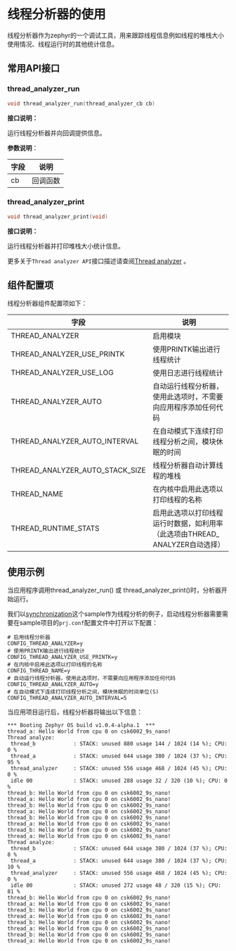 # 线程分析器的使用

线程分析器作为zephyr的一个调试工具，用来跟踪线程信息例如线程的堆栈大小使用情况、线程运行时的其他统计信息。



## 常用API接口

### thread_analyzer_run

```c
void thread_analyzer_run(thread_analyzer_cb cb)
```

**接口说明：**

运行线程分析器并向回调提供信息。

**参数说明**：

| 字段 | 说明     |
| ---- | -------- |
| cb   | 回调函数 |

### thread_analyzer_print

```c
void thread_analyzer_print(void)
```

**接口说明：**

运行线程分析器并打印堆栈大小统计信息。



更多关于`Thread analyzer API`接口描述请查阅[Thread analyzer](https://docs.zephyrproject.org/latest/doxygen/html/group__thread__analyzer.html) 。



## 组件配置项

线程分析器组件配置项如下：

| 字段                            | 说明                                                         |
| ------------------------------- | ------------------------------------------------------------ |
| THREAD_ANALYZER                 | 启用模块                                                     |
| THREAD_ANALYZER_USE_PRINTK      | 使用PRINTK输出进行线程统计                                   |
| THREAD_ANALYZER_USE_LOG         | 使用日志进行线程统计                                         |
| THREAD_ANALYZER_AUTO            | 自动运行线程分析器，使用此选项时，不需要向应用程序添加任何代码 |
| THREAD_ANALYZER_AUTO_INTERVAL   | 在自动模式下连续打印线程分析之间，模块休眠的时间             |
| THREAD_ANALYZER_AUTO_STACK_SIZE | 线程分析器自动计算线程的堆栈                                 |
| THREAD_NAME                     | 在内核中启用此选项以打印线程的名称                           |
| THREAD_RUNTIME_STATS            | 启用此选项以打印线程运行时数据，如利用率（此选项由THREAD_ ANALYZER自动选择） |



## 使用示例

当应用程序调用thread_analyzer_run() 或 thread_analyzer_print()时，分析器开始运行。

我们以[synchronization](./sync_semaphore.md)这个sample作为线程分析的例子，启动线程分析器需要需要在sample项目的`prj.conf`配置文件中打开以下配置：

```shell
# 启用线程分析器
CONFIG_THREAD_ANALYZER=y
# 使用PRINTK输出进行线程统计
CONFIG_THREAD_ANALYZER_USE_PRINTK=y
# 在内核中启用此选项以打印线程的名称
CONFIG_THREAD_NAME=y
# 自动运行线程分析器，使用此选项时，不需要向应用程序添加任何代码
CONFIG_THREAD_ANALYZER_AUTO=y
# 在自动模式下连续打印线程分析之间，模块休眠的时间单位(S)
CONFIG_THREAD_ANALYZER_AUTO_INTERVAL=5
```

当应用项目运行后，线程分析器将输出以下信息：

```shell
*** Booting Zephyr OS build v1.0.4-alpha.1  ***
thread_a: Hello World from cpu 0 on csk6002_9s_nano!
Thread analyze:
 thread_b            : STACK: unused 880 usage 144 / 1024 (14 %); CPU: 0 %
 thread_a            : STACK: unused 644 usage 380 / 1024 (37 %); CPU: 95 %
 thread_analyzer     : STACK: unused 556 usage 468 / 1024 (45 %); CPU: 0 %
 idle 00             : STACK: unused 288 usage 32 / 320 (10 %); CPU: 0 %
thread_b: Hello World from cpu 0 on csk6002_9s_nano!
thread_a: Hello World from cpu 0 on csk6002_9s_nano!
thread_b: Hello World from cpu 0 on csk6002_9s_nano!
thread_a: Hello World from cpu 0 on csk6002_9s_nano!
thread_b: Hello World from cpu 0 on csk6002_9s_nano!
thread_a: Hello World from cpu 0 on csk6002_9s_nano!
thread_b: Hello World from cpu 0 on csk6002_9s_nano!
thread_a: Hello World from cpu 0 on csk6002_9s_nano!
Thread analyze:
 thread_b            : STACK: unused 644 usage 380 / 1024 (37 %); CPU: 8 %
 thread_a            : STACK: unused 644 usage 380 / 1024 (37 %); CPU: 10 %
 thread_analyzer     : STACK: unused 556 usage 468 / 1024 (45 %); CPU: 0 %
 idle 00             : STACK: unused 272 usage 48 / 320 (15 %); CPU: 81 %
thread_b: Hello World from cpu 0 on csk6002_9s_nano!
thread_a: Hello World from cpu 0 on csk6002_9s_nano!
thread_b: Hello World from cpu 0 on csk6002_9s_nano!
thread_a: Hello World from cpu 0 on csk6002_9s_nano!
thread_b: Hello World from cpu 0 on csk6002_9s_nano!
thread_a: Hello World from cpu 0 on csk6002_9s_nano!
thread_b: Hello World from cpu 0 on csk6002_9s_nano!
thread_a: Hello World from cpu 0 on csk6002_9s_nano!
```

